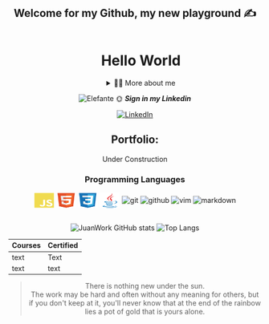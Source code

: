 <center><h2>Welcome for my Github, my new playground ✍️</h2>
  
<div id="user-content-toc">
  <ul align="center">
    <summary><h1 style="display: inline-block">Hello World</h1></summary>
   <details>
  <summary>👨‍💻 More about me</summary>

  - 💬 <p>I am Juan, and I am from Brazil. My favorite hobbies are: listening to music, learning new software skills and developing in Java and JavaScript. I like to read books about IT and learning about the real world. I like to rum with my wife on the road. My dream is one day to talk English with people and to have a conversation with my daughter en English. The best days of my life were when my daughter had my first grandson and when I married my wonderful wife. Her name is Valdenusia. God bless her forever.</p>
<p>Sure. His name is Nhoa. He is a little baby, but he is already three years old. He is smart and handsome. He has blue eyes and blond hair. I always chat with him. I don’t live close to them, but technology makes communication easier for us. I have been married for 30 years. She likes running in green spaces, but in my city we can only run on the road very early.</p>

  - ⚡<p> My grandson is three years old. We use video calls like WhatsApp. My wife and I always go to the movies, shopping, and on motorcycle rides, and at night we have a good chat about the new plans for our life.
My specific place in Africa is South Africa, because of its history, strong nature, and people. I want to learn full-stack development and Java because I want to switch jobs and give a better life for my family.</p>
</div>  

![Elefante](https://github.com/user-attachments/assets/1e861d02-d8a6-4cba-99e9-164a360924f9)
:sun_with_face: ___Sign in my Linkedin___<br/>
                                           
 [![LinkedIn](https://img.shields.io/badge/LinkedIn-0077B5?style=for-the-badge&logo=linkedin&logoColor=white)](https://www.linkedin.com/in/juan-instrutor-motorista/)
 
## Portfolio:
<p>Under Construction</p>

 <div style="flex-basis: 48%;">
    <h3>Programming Languages</h3>
    <img align="center" alt="Js" height="30" width="40" src="https://raw.githubusercontent.com/devicons/devicon/master/icons/javascript/javascript-plain.svg">
    <img align="center" alt="HTML" height="30" width="40" src="https://raw.githubusercontent.com/devicons/devicon/master/icons/html5/html5-original.svg">
    <img align="center" alt="CSS" height="30" width="40" src="https://raw.githubusercontent.com/devicons/devicon/master/icons/css3/css3-original.svg">
    <img align="center" alt="Java" height="30" width="40" src="https://raw.githubusercontent.com/devicons/devicon/master/icons/java/java-original.svg">
    <img align="center" alt="git" height="30" width="40" src="https://cdn.jsdelivr.net/gh/devicons/devicon/icons/git/git-original.svg">
    <img align="center" alt="github" height="30" width="40" src="https://cdn.jsdelivr.net/gh/devicons/devicon/icons/gihub/github-original.svg">
    <img align="center" alt="vim" height="30" width="40" src="https://cdn.jsdelivr.net/gh/devicons/devicon/icons/vim/vim-original.svg">
     <img align="center" alt="markdown" height="30" width="40" src="https://cdn.jsdelivr.net/gh/devicons/devicon/icons/markdown/markdown-original.svg">
  </div><br/>
          
![JuanWork GitHub stats](https://github-readme-stats.vercel.app/api?username=JuanWork&theme=dark&show_icons=true)
![Top Langs](https://github-readme-stats.vercel.app/api/top-langs/?username=JuanWork&size_weight=0.5&count_weight=0.5&theme=dark&show_icons=true)

| Courses| Certified |
|--------|-----------|
|   text |  Text     |
|  text  |  text     |

>There is nothing new under the sun.<br/>
>The work may be hard and often without any meaning for others, but if you don't keep at it, you'll never know that at the end of the rainbow lies a pot of gold that is yours alone.




